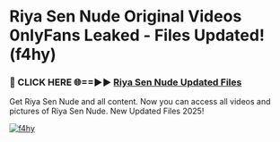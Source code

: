 # Riya Sen Nude Original Videos 0nlyFans Leaked - Files Updated! (f4hy)

<h3>🔴 CLICK HERE 🌐==►► <a href="https://tinyurl.com/5h6xmrr3" rel="nofollow">Riya Sen Nude Updated Files</a></h3>

Get Riya Sen Nude and all content. Now you can access all videos and pictures of Riya Sen Nude. New Updated Files 2025!

[![f4hy](https://i.imgur.com/KVD873Z.gif)](https://tinyurl.com/5h6xmrr3)
